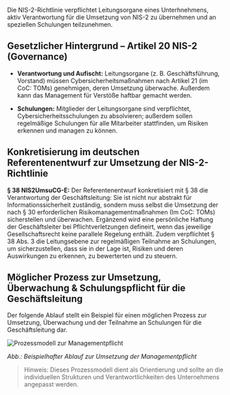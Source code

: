 Die NIS-2-Richtlinie verpflichtet Leitungsorgane eines Unterhnehmens, aktiv Verantwortung für die Umsetzung von NIS-2 zu übernehmen und an speziellen Schulungen teilzunehmen.


## Gesetzlicher Hintergrund – Artikel 20 NIS-2 (Governance)

- **Verantwortung und Aufischt:** Leitungsorgane (z. B. Geschäftsführung, Vorstand) müssen Cybersicherheitsmaßnahmen nach Artikel 21 (im CoC: TOMs) genehmigen, deren Umsetzung überwache. Außerdem kann das Management für Verstöße haftbar gemacht werden.

- **Schulungen:** Mitglieder der Leitungsorgane sind verpflichtet, Cybersicherheitsschulungen zu absolvieren; außerdem sollen regelmäßige Schulungen für alle Mitarbeiter stattfinden, um Risiken erkennen und managen zu können.

## Konkretisierung im deutschen Referentenentwurf zur Umsetzung der NIS-2-Richtlinie 
**§ 38 NIS2UmsuCG-E:**
Der Referentenentwurf konkretisiert mit § 38 die Verantwortung der Geschäftsleitung: Sie ist nicht nur abstrakt für Informationssicherheit zuständig, sondern muss selbst die Umsetzung der nach § 30 erforderlichen Risikomanagementmaßnahmen (Im CoC: TOMs) sicherstellen und überwachen. Ergänzend wird eine persönliche Haftung der Geschäftsleiter bei Pflichtverletzungen defineirt, wenn das jeweilige Gesellschaftsrecht keine parallele Regelung enthält. Zudem verpflichtet § 38 Abs. 3 die Leitungsebene zur regelmäßigen Teilnahme an Schulungen, um sicherzustellen, dass sie in der Lage ist, Risiken und deren Auswirkungen zu erkennen, zu bewerterten und zu steuern.



## Möglicher Prozess zur Umsetzung, Überwachung & Schulungspflicht für die Geschäftsleitung

Der folgende Ablauf stellt ein Beispiel für einen möglichen Prozess zur Umsetzung, Überwachung und der Teilnahme an Schulungen für die Geschäftsleitung dar.

![Prozessmodell zur Managementpflicht](media/Managementpflicht.png)

*Abb.: Beispielhafter Ablauf zur Umsetzung der Managementpflicht*

> Hinweis: Dieses Prozessmodell dient als Orientierung und sollte an die individuellen Strukturen und Verantwortlichkeiten des Unternehmens angepasst werden.





